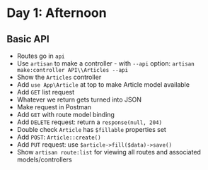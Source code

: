 # Day 1: Afternoon

## Basic API

- Routes go in `api`
- Use `artisan` to make a controller - with `--api` option: `artisan make:controller API\\Articles --api`
- Show the `Articles` controller
- Add `use App\Article` at top to make Article model available
- Add `GET` list request
- Whatever we return gets turned into JSON
- Make request in Postman
- Add `GET` with route model binding
- Add `DELETE` request: return a `response(null, 204)`
- Double check `Article` has `$fillable` properties set
- Add `POST`: `Article::create()`
- Add `PUT` request: use `$article->fill($data)->save()`
- Show `artisan route:list` for viewing all routes and associated models/controllers
